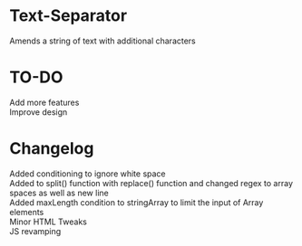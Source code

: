 Text-Separator
==============

Amends a string of text with additional characters

TO-DO
=====
Add more features <br>
Improve design <br>

Changelog
=========
Added conditioning to ignore white space <br>
Added to split() function with replace() function and changed regex to array spaces as well as new line <br>
Added maxLength condition to stringArray to limit the input of Array elements <br>
Minor HTML Tweaks <br>
JS revamping <br>
